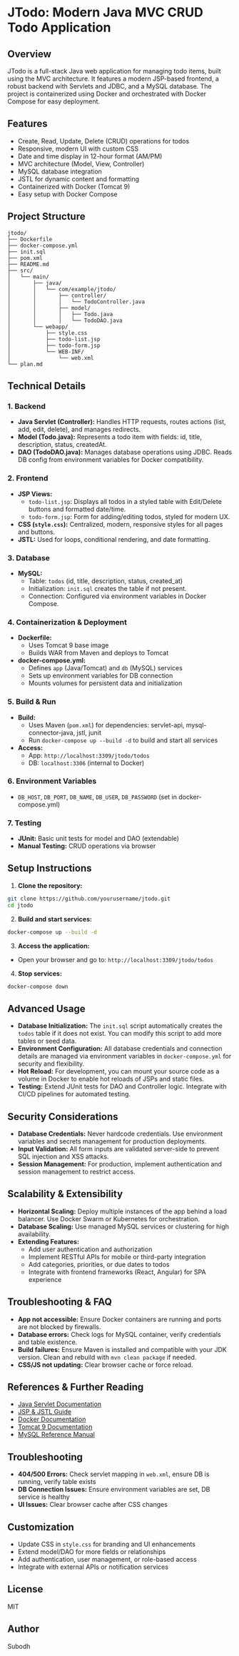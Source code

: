 # JTodo: Modern Java MVC CRUD Todo Application

## Overview
JTodo is a full-stack Java web application for managing todo items, built using the MVC architecture. It features a modern JSP-based frontend, a robust backend with Servlets and JDBC, and a MySQL database. The project is containerized using Docker and orchestrated with Docker Compose for easy deployment.

## Features
- Create, Read, Update, Delete (CRUD) operations for todos
- Responsive, modern UI with custom CSS
- Date and time display in 12-hour format (AM/PM)
- MVC architecture (Model, View, Controller)
- MySQL database integration
- JSTL for dynamic content and formatting
- Containerized with Docker (Tomcat 9)
- Easy setup with Docker Compose

## Project Structure
```
jtodo/
├── Dockerfile
├── docker-compose.yml
├── init.sql
├── pom.xml
├── README.md
├── src/
│   └── main/
│       ├── java/
│       │   └── com/example/jtodo/
│       │       ├── controller/
│       │       │   └── TodoController.java
│       │       ├── model/
│       │       │   ├── Todo.java
│       │       │   └── TodoDAO.java
│       └── webapp/
│           ├── style.css
│           ├── todo-list.jsp
│           ├── todo-form.jsp
│           └── WEB-INF/
│               └── web.xml
└── plan.md
```

## Technical Details

### 1. Backend
- **Java Servlet (Controller):** Handles HTTP requests, routes actions (list, add, edit, delete), and manages redirects.
- **Model (Todo.java):** Represents a todo item with fields: id, title, description, status, createdAt.
- **DAO (TodoDAO.java):** Manages database operations using JDBC. Reads DB config from environment variables for Docker compatibility.

### 2. Frontend
- **JSP Views:**
  - `todo-list.jsp`: Displays all todos in a styled table with Edit/Delete buttons and formatted date/time.
  - `todo-form.jsp`: Form for adding/editing todos, styled for modern UX.
- **CSS (`style.css`):** Centralized, modern, responsive styles for all pages and buttons.
- **JSTL:** Used for loops, conditional rendering, and date formatting.

### 3. Database
- **MySQL:**
  - Table: `todos` (id, title, description, status, created_at)
  - Initialization: `init.sql` creates the table if not present.
  - Connection: Configured via environment variables in Docker Compose.

### 4. Containerization & Deployment
- **Dockerfile:**
  - Uses Tomcat 9 base image
  - Builds WAR from Maven and deploys to Tomcat
- **docker-compose.yml:**
  - Defines `app` (Java/Tomcat) and `db` (MySQL) services
  - Sets up environment variables for DB connection
  - Mounts volumes for persistent data and initialization

### 5. Build & Run
- **Build:**
  - Uses Maven (`pom.xml`) for dependencies: servlet-api, mysql-connector-java, jstl, junit
  - Run `docker-compose up --build -d` to build and start all services
- **Access:**
  - App: `http://localhost:3309/jtodo/todos`
  - DB: `localhost:3306` (internal to Docker)

### 6. Environment Variables
- `DB_HOST`, `DB_PORT`, `DB_NAME`, `DB_USER`, `DB_PASSWORD` (set in docker-compose.yml)

### 7. Testing
- **JUnit:** Basic unit tests for model and DAO (extendable)
- **Manual Testing:** CRUD operations via browser

## Setup Instructions
1. **Clone the repository:**
  ```bash
  git clone https://github.com/yourusername/jtodo.git
  cd jtodo
  ```
2. **Build and start services:**
  ```bash
  docker-compose up --build -d
  ```
3. **Access the application:**
  - Open your browser and go to: `http://localhost:3309/jtodo/todos`
4. **Stop services:**
  ```bash
  docker-compose down
  ```

## Advanced Usage
- **Database Initialization:** The `init.sql` script automatically creates the `todos` table if it does not exist. You can modify this script to add more tables or seed data.
- **Environment Configuration:** All database credentials and connection details are managed via environment variables in `docker-compose.yml` for security and flexibility.
- **Hot Reload:** For development, you can mount your source code as a volume in Docker to enable hot reloads of JSPs and static files.
- **Testing:** Extend JUnit tests for DAO and Controller logic. Integrate with CI/CD pipelines for automated testing.

## Security Considerations
- **Database Credentials:** Never hardcode credentials. Use environment variables and secrets management for production deployments.
- **Input Validation:** All form inputs are validated server-side to prevent SQL injection and XSS attacks.
- **Session Management:** For production, implement authentication and session management to restrict access.

## Scalability & Extensibility
- **Horizontal Scaling:** Deploy multiple instances of the app behind a load balancer. Use Docker Swarm or Kubernetes for orchestration.
- **Database Scaling:** Use managed MySQL services or clustering for high availability.
- **Extending Features:**
  - Add user authentication and authorization
  - Implement RESTful APIs for mobile or third-party integration
  - Add categories, priorities, or due dates to todos
  - Integrate with frontend frameworks (React, Angular) for SPA experience

## Troubleshooting & FAQ
- **App not accessible:** Ensure Docker containers are running and ports are not blocked by firewalls.
- **Database errors:** Check logs for MySQL container, verify credentials and table existence.
- **Build failures:** Ensure Maven is installed and compatible with your JDK version. Clean and rebuild with `mvn clean package` if needed.
- **CSS/JS not updating:** Clear browser cache or force reload.

## References & Further Reading
- [Java Servlet Documentation](https://jakarta.ee/specifications/servlet/)
- [JSP & JSTL Guide](https://www.oracle.com/java/technologies/jsptl.html)
- [Docker Documentation](https://docs.docker.com/)
- [Tomcat 9 Documentation](https://tomcat.apache.org/tomcat-9.0-doc/)
- [MySQL Reference Manual](https://dev.mysql.com/doc/)


## Troubleshooting
- **404/500 Errors:** Check servlet mapping in `web.xml`, ensure DB is running, verify table exists
- **DB Connection Issues:** Ensure environment variables are set, DB service is healthy
- **UI Issues:** Clear browser cache after CSS changes

## Customization
- Update CSS in `style.css` for branding and UI enhancements
- Extend model/DAO for more fields or relationships
- Add authentication, user management, or role-based access
- Integrate with external APIs or notification services


## License
MIT

## Author
Subodh
